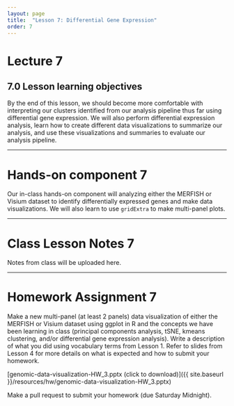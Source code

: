 ```yaml
---
layout: page
title:  "Lesson 7: Differential Gene Expression"
order: 7
---
```


# Lecture 7

## 7.0 Lesson learning objectives

By the end of this lesson, we should become more comfortable with interpreting our clusters identified from our analysis pipeline thus far using differential gene expression. We will also perform differential expression analysis, learn how to create different data visualizations to summarize our analysis, and use these visualizations and summaries to evaluate our analysis pipeline. 

---

# Hands-on component 7

Our in-class hands-on component will analyzing either the MERFISH or Visium dataset to identify differentially expressed genes and make data visualizations. We will also learn to use `gridExtra` to make multi-panel plots. 

---

# Class Lesson Notes 7

Notes from class will be uploaded here.

---

# Homework Assignment 7

Make a new multi-panel (at least 2 panels) data visualization of either the MERFISH or Visium dataset using ggplot in R and the concepts we have been learning in class (principal components analysis, tSNE, kmeans clustering, and/or differential gene expression analysis). Write a description of what you did using vocabulary terms from Lesson 1. Refer to slides from Lesson 4 for more details on what is expected and how to submit your homework. 

[genomic-data-visualization-HW_3.pptx (click to download)]({{ site.baseurl }}/resources/hw/genomic-data-visualization-HW_3.pptx)

Make a pull request to submit your homework (due Saturday Midnight).





